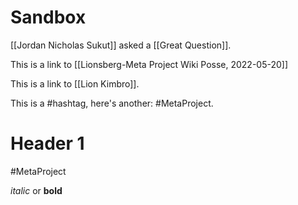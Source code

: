 # Sandbox

[[Jordan Nicholas Sukut]] asked a [[Great Question]].

This is a link to [[Lionsberg-Meta Project Wiki Posse, 2022-05-20]]

This is a link to [[Lion Kimbro]].

This is a #hashtag, here's another: #MetaProject.

# Header 1

 #MetaProject 


_italic_ or **bold**

